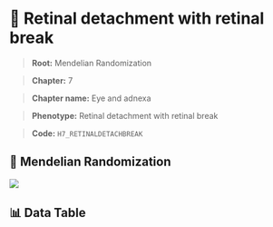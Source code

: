 # 🧪 Retinal detachment with retinal break

> **Root:** Mendelian Randomization

> **Chapter:** 7  

> **Chapter name:** Eye and adnexa

> **Phenotype:** Retinal detachment with retinal break  

> **Code:** `H7_RETINALDETACHBREAK`

## 🧬 Mendelian Randomization  

<img src="/MR/Figures/Forward/H7_RETINALDETACHBREAK.png"/>

## 📊 Data Table

<CsvTableMRF src="/public/MR/Data/Forward/H7_RETINALDETACHBREAK.csv"/>
